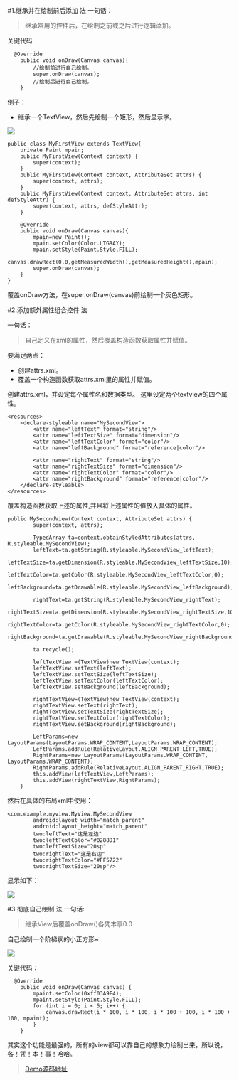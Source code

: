 #1.继承并在绘制前后添加 法 
一句话：
> 继承常用的控件后，在绘制之前或之后进行逻辑添加。


关键代码
```
  @Override
    public void onDraw(Canvas canvas){
        //绘制前进行自己绘制。
        super.onDraw(canvas);
        //绘制后进行自己绘制。
    }
```

例子：

* 继承一个TextView，然后先绘制一个矩形，然后显示字。


![](http://upload-images.jianshu.io/upload_images/1441907-4dfe21582560a58e.png?imageMogr2/auto-orient/strip%7CimageView2/2/w/1240)

```
public class MyFirstView extends TextView{
    private Paint mpain;
    public MyFirstView(Context context) {
        super(context);
    }
    public MyFirstView(Context context, AttributeSet attrs) {
        super(context, attrs);
    }
    public MyFirstView(Context context, AttributeSet attrs, int defStyleAttr) {
        super(context, attrs, defStyleAttr);
    }

    @Override
    public void onDraw(Canvas canvas){
        mpain=new Paint();
        mpain.setColor(Color.LTGRAY);
        mpain.setStyle(Paint.Style.FILL);
        canvas.drawRect(0,0,getMeasuredWidth(),getMeasuredHeight(),mpain);
        super.onDraw(canvas);
    }
}

```

覆盖onDraw方法，在super.onDraw(canvas)前绘制一个灰色矩形。

#2.添加额外属性组合控件 法

一句话：
> 自己定义在xml的属性，然后覆盖构造函数获取属性并赋值。

要满足两点：

* 创建attrs.xml。
* 覆盖一个构造函数获取attrs.xml里的属性并赋值。

创建attrs.xml，并设定每个属性名和数据类型。
这里设定两个textview的四个属性。
```
<resources>
    <declare-styleable name="MySecondView">
        <attr name="leftText" format="string"/>
        <attr name="leftTextSize" format="dimension"/>
        <attr name="leftTextColor" format="color"/>
        <attr name="leftBackground" format="reference|color"/>

        <attr name="rightText" format="string"/>
        <attr name="rightTextSize" format="dimension"/>
        <attr name="rightTextColor" format="color"/>
        <attr name="rightBackground" format="reference|color"/>
    </declare-styleable>
</resources>
```

覆盖构造函数获取上述的属性,并且将上述属性的值放入具体的属性。
```
public MySecondView(Context context, AttributeSet attrs) {
        super(context, attrs);

        TypedArray ta=context.obtainStyledAttributes(attrs, R.styleable.MySecondView);
        leftText=ta.getString(R.styleable.MySecondView_leftText);
        leftTextSize=ta.getDimension(R.styleable.MySecondView_leftTextSize,10);
        leftTextColor=ta.getColor(R.styleable.MySecondView_leftTextColor,0);
        leftBackground=ta.getDrawable(R.styleable.MySecondView_leftBackground);

        rightText=ta.getString(R.styleable.MySecondView_rightText);
        rightTextSize=ta.getDimension(R.styleable.MySecondView_rightTextSize,10);
        rightTextColor=ta.getColor(R.styleable.MySecondView_rightTextColor,0);
        rightBackground=ta.getDrawable(R.styleable.MySecondView_rightBackground);

        ta.recycle();

        leftTextView =(TextView)new TextView(context);
        leftTextView.setText(leftText);
        leftTextView.setTextSize(leftTextSize);
        leftTextView.setTextColor(leftTextColor);
        leftTextView.setBackground(leftBackground);

        rightTextView=(TextView)new TextView(context);
        rightTextView.setText(rightText);
        rightTextView.setTextSize(rightTextSize);
        rightTextView.setTextColor(rightTextColor);
        rightTextView.setBackground(rightBackground);

        LeftParams=new LayoutParams(LayoutParams.WRAP_CONTENT,LayoutParams.WRAP_CONTENT);
        LeftParams.addRule(RelativeLayout.ALIGN_PARENT_LEFT,TRUE);
        RightParams=new LayoutParams(LayoutParams.WRAP_CONTENT, LayoutParams.WRAP_CONTENT);
        RightParams.addRule(RelativeLayout.ALIGN_PARENT_RIGHT,TRUE);
        this.addView(leftTextView,LeftParams);
        this.addView(rightTextView,RightParams);
    }
```

然后在具体的布局xml中使用：
```
<com.example.myview.MyView.MySecondView
        android:layout_width="match_parent"
        android:layout_height="match_parent"
        two:leftText="这是左边"
        two:leftTextColor="#0288D1"
        two:leftTextSize="20sp"
        two:rightText="这是右边"
        two:rightTextColor="#FF5722"
        two:rightTextSize="20sp"/>
```
显示如下：

![](http://upload-images.jianshu.io/upload_images/1441907-27586fe14c0f1146.png?imageMogr2/auto-orient/strip%7CimageView2/2/w/1240)

#3.彻底自己绘制 法
一句话:
> 继承View后覆盖onDraw()各凭本事0.0

自己绘制一个阶梯状的小正方形~

![](http://upload-images.jianshu.io/upload_images/1441907-22ebc4ea7a1ca483.png?imageMogr2/auto-orient/strip%7CimageView2/2/w/1240)

关键代码：
```
  @Override
    public void onDraw(Canvas canvas) {
        mpaint.setColor(0xff03A9F4);
        mpaint.setStyle(Paint.Style.FILL);
        for (int i = 0; i < 5; i++) {
            canvas.drawRect(i * 100, i * 100, i * 100 + 100, i * 100 + 100, mpaint);
        }
    }
```

其实这个功能是最强的，所有的view都可以靠自己的想象力绘制出来，所以说，各！凭！本！事！哈哈。

> [Demo源码地址](https://github.com/breakingsword/Android-Primary-Road)